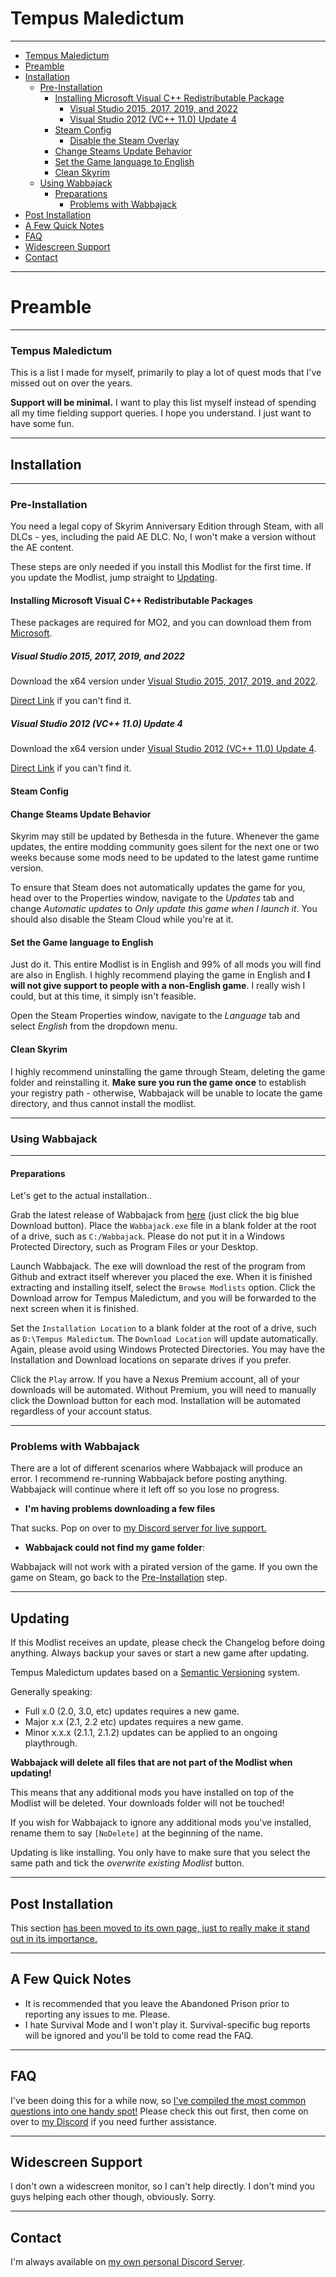 # Tempus Maledictum

---

- [Tempus Maledictum](https://github.com/LivelyDismay/Learn-To-Mod/blob/42184044052180f5e51af9393f9b87716bb8be38/wabbajack-stuff/TempusMaledictumReadmeLong.md#tempus-maledictum)
- [Preamble](https://github.com/LivelyDismay/Learn-To-Mod/blob/42184044052180f5e51af9393f9b87716bb8be38/wabbajack-stuff/TempusMaledictumReadmeLong.md#preamble)
- [Installation](https://github.com/LivelyDismay/Learn-To-Mod/blob/42184044052180f5e51af9393f9b87716bb8be38/wabbajack-stuff/TempusMaledictumReadmeLong.md#installation)
  - [Pre-Installation](https://github.com/LivelyDismay/Learn-To-Mod/blob/42184044052180f5e51af9393f9b87716bb8be38/wabbajack-stuff/TempusMaledictumReadmeLong.md#pre-installation)
    - [Installing Microsoft Visual C++ Redistributable Package](https://github.com/LivelyDismay/Learn-To-Mod/blob/42184044052180f5e51af9393f9b87716bb8be38/wabbajack-stuff/TempusMaledictumReadmeLong.md#installing-microsoft-visual-c-redistributable-packages)
      - [Visual Studio 2015, 2017, 2019, and 2022](https://github.com/LivelyDismay/Learn-To-Mod/blob/42184044052180f5e51af9393f9b87716bb8be38/wabbajack-stuff/TempusMaledictumReadmeLong.md#visual-studio-2015-2017-2019-and-2022)
      - [Visual Studio 2012 (VC++ 11.0) Update 4](https://github.com/LivelyDismay/Learn-To-Mod/blob/42184044052180f5e51af9393f9b87716bb8be38/wabbajack-stuff/TempusMaledictumReadmeLong.md#visual-studio-2012-vc-110-update-4)
    - [Steam Config](https://github.com/LivelyDismay/Learn-To-Mod/blob/42184044052180f5e51af9393f9b87716bb8be38/wabbajack-stuff/TempusMaledictumReadmeLong.md#steam-config)
      - [Disable the Steam Overlay](https://github.com/LivelyDismay/Learn-To-Mod/blob/42184044052180f5e51af9393f9b87716bb8be38/wabbajack-stuff/TempusMaledictumReadmeLong.md#disable-the-steam-overlay)
    - [Change Steams Update Behavior](https://github.com/LivelyDismay/Learn-To-Mod/blob/42184044052180f5e51af9393f9b87716bb8be38/wabbajack-stuff/TempusMaledictumReadmeLong.md#change-steams-update-behavior)
    - [Set the Game language to English](https://github.com/LivelyDismay/Learn-To-Mod/blob/42184044052180f5e51af9393f9b87716bb8be38/wabbajack-stuff/TempusMaledictumReadmeLong.md#set-the-game-language-to-english)
    - [Clean Skyrim](https://github.com/LivelyDismay/Learn-To-Mod/blob/42184044052180f5e51af9393f9b87716bb8be38/wabbajack-stuff/TempusMaledictumReadmeLong.md#clean-skyrim)
  - [Using Wabbajack](https://github.com/LivelyDismay/Learn-To-Mod/blob/42184044052180f5e51af9393f9b87716bb8be38/wabbajack-stuff/TempusMaledictumReadmeLong.md#using-wabbajack)
    - [Preparations](https://github.com/LivelyDismay/Learn-To-Mod/blob/42184044052180f5e51af9393f9b87716bb8be38/wabbajack-stuff/TempusMaledictumReadmeLong.md#preparations)
      - [Problems with Wabbajack](https://github.com/LivelyDismay/Learn-To-Mod/blob/42184044052180f5e51af9393f9b87716bb8be38/wabbajack-stuff/TempusMaledictumReadmeLong.md#problems-with-wabbajack)
- [Post Installation](https://github.com/LivelyDismay/Learn-To-Mod/blob/42184044052180f5e51af9393f9b87716bb8be38/wabbajack-stuff/TempusMaledictumReadmeLong.md#post-installation)
- [A Few Quick Notes](https://github.com/LivelyDismay/Learn-To-Mod/blob/42184044052180f5e51af9393f9b87716bb8be38/wabbajack-stuff/TempusMaledictumReadmeLong.md#a-few-quick-notes)
- [FAQ](https://github.com/LivelyDismay/Learn-To-Mod/blob/42184044052180f5e51af9393f9b87716bb8be38/wabbajack-stuff/TempusMaledictumReadmeLong.md#faq)
- [Widescreen Support](https://github.com/LivelyDismay/Learn-To-Mod/blob/42184044052180f5e51af9393f9b87716bb8be38/wabbajack-stuff/TempusMaledictumReadmeLong.md#widescreen-support)
- [Contact](https://github.com/LivelyDismay/Learn-To-Mod/blob/42184044052180f5e51af9393f9b87716bb8be38/wabbajack-stuff/TempusMaledictumReadmeLong.md#contact)

---

# Preamble

---

### Tempus Maledictum

This is a list I made for myself, primarily to play a lot of quest mods that I've missed out on over the years.

**Support will be minimal.** I want to play this list myself instead of spending all my time fielding support queries. I hope you understand. I just want to have some fun.

---

## Installation

---

### Pre-Installation

You need a legal copy of Skyrim Anniversary Edition through Steam, with all DLCs - yes, including the paid AE DLC. No, I won't make a version without the AE content.

These steps are only needed if you install this Modlist for the first time. If you update the Modlist, jump straight to [Updating](#updating).

#### Installing Microsoft Visual C++ Redistributable Packages

These packages are required for MO2, and you can download them from [Microsoft](https://support.microsoft.com/en-us/help/2977003/the-latest-supported-visual-c-downloads).

##### Visual Studio 2015, 2017, 2019, and 2022

Download the x64 version under [Visual Studio 2015, 2017, 2019, and 2022](https://docs.microsoft.com/en-us/cpp/windows/latest-supported-vc-redist?view=msvc-170#visual-studio-2015-2017-2019-and-2022).

[Direct Link](https://aka.ms/vs/17/release/vc_redist.x64.exe) if you can't find it.

##### Visual Studio 2012 (VC++ 11.0) Update 4

Download the x64 version under [Visual Studio 2012 (VC++ 11.0) Update 4](https://docs.microsoft.com/en-us/cpp/windows/latest-supported-vc-redist?view=msvc-170#visual-studio-2012-vc-110-update-4).

[Direct Link](https://download.microsoft.com/download/1/6/B/16B06F60-3B20-4FF2-B699-5E9B7962F9AE/VSU_4/vcredist_x64.exe) if you can't find it.

#### Steam Config

#### Change Steams Update Behavior

Skyrim may still be updated by Bethesda in the future. Whenever the game updates, the entire modding community goes silent for the next one or two weeks because some mods need to be updated to the latest game runtime version.

To ensure that Steam does not automatically updates the game for you, head over to the Properties window, navigate to the _Updates_ tab and change _Automatic updates_ to _Only update this game when I launch it_. You should also disable the Steam Cloud while you're at it.

#### Set the Game language to English

Just do it. This entire Modlist is in English and 99% of all mods you will find are also in English. I highly recommend playing the game in English and **I will not give support to people with a non-English game**. I really wish I could, but at this time, it simply isn't feasible.

Open the Steam Properties window, navigate to the _Language_ tab and select _English_ from the dropdown menu.

#### Clean Skyrim

I highly recommend uninstalling the game through Steam, deleting the game folder and reinstalling it. **Make sure you run the game once** to establish your registry path - otherwise, Wabbajack will be unable to locate the game directory, and thus cannot install the modlist.

---

### Using Wabbajack

---

#### Preparations

Let's get to the actual installation..

Grab the latest release of Wabbajack from [here](https://www.wabbajack.org/#/) (just click the big blue Download button). Place the `Wabbajack.exe` file in a blank folder at the root of a drive, such as `C:/Wabbajack`. Please do not put it in a Windows Protected Directory, such as Program Files or your Desktop.

Launch Wabbajack. The exe will download the rest of the program from Github and extract itself wherever you placed the exe. When it is finished extracting and installing itself, select the `Browse Modlists` option. Click the Download arrow for Tempus Maledictum, and you will be forwarded to the next screen when it is finished.

Set the `Installation Location` to a blank folder at the root of a drive, such as `D:\Tempus Maledictum`. The `Download Location` will update automatically. Again, please avoid using Windows Protected Directories. You may have the Installation and Download locations on separate drives if you prefer.

Click the `Play` arrow. If you have a Nexus Premium account, all of your downloads will be automated. Without Premium, you will need to manually click the Download button for each mod. Installation will be automated regardless of your account status.

---

### Problems with Wabbajack

There are a lot of different scenarios where Wabbajack will produce an error. I recommend re-running Wabbajack before posting anything. Wabbajack will continue where it left off so you lose no progress.

- **I'm having problems downloading a few files**

That sucks. Pop on over to [my Discord server for live support.](https://discord.gg/yABEjwB)

- **Wabbajack could not find my game folder**:

Wabbajack will not work with a pirated version of the game. If you own the game on Steam, go back to the [Pre-Installation](#pre-installation) step.

---

## Updating

If this Modlist receives an update, please check the Changelog before doing anything. Always backup your saves or start a new game after updating.

Tempus Maledictum updates based on a [Semantic Versioning](https://en.wikipedia.org/wiki/Software_versioning) system.

Generally speaking:  
- Full x.0 (2.0, 3.0, etc) updates requires a new game.  
- Major x.x (2.1, 2.2 etc) updates requires a new game.  
- Minor x.x.x (2.1.1, 2.1.2) updates can be applied to an ongoing playthrough.

**Wabbajack will delete all files that are not part of the Modlist when updating!**

This means that any additional mods you have installed on top of the Modlist will be deleted. Your downloads folder will not be touched!

If you wish for Wabbajack to ignore any additional mods you've installed, rename them to say `[NoDelete]` at the beginning of the name.

Updating is like installing. You only have to make sure that you select the same path and tick the _overwrite existing Modlist_ button.

---

## Post Installation

This section [has been moved to its own page, just to really make it stand out in its importance.](https://github.com/LivelyDismay/Learn-To-Mod/blob/42184044052180f5e51af9393f9b87716bb8be38/wabbajack-stuff/TempusMaledictumReadmePostInstall.md)

---

## A Few Quick Notes

 - It is recommended that you leave the Abandoned Prison prior to reporting any issues to me. Please.
 - I hate Survival Mode and I won't play it. Survival-specific bug reports will be ignored and you'll be told to come read the FAQ.

---

## FAQ

I've been doing this for a while now, so [I've compiled the most common questions into one handy spot!](https://github.com/LivelyDismay/Learn-To-Mod/blob/42184044052180f5e51af9393f9b87716bb8be38/wabbajack-stuff/TempusMaledictumReadmeFAQ.md) Please check this out first, then come on over to [my Discord](https://discord.gg/yABEjwB) if you need further assistance.

---

## Widescreen Support

I don't own a widescreen monitor, so I can't help directly. I don't mind you guys helping each other though, obviously. Sorry.

---

## Contact

I'm always available on [my own personal Discord Server](https://discord.gg/yABEjwB).



